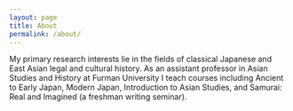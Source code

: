 ```yaml
---
layout: page
title: About
permalink: /about/
---
```


My primary research interests lie in the fields of classical Japanese and East Asian legal and cultural history. As an assistant professor in Asian Studies and History at Furman University I teach courses including Ancient to Early Japan, Modern Japan, Introduction to Asian Studies, and Samurai: Real and Imagined (a freshman writing seminar).
